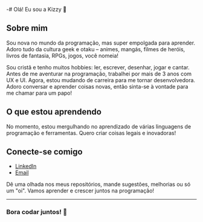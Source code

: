 -# Olá! Eu sou a Kizzy 👋

## Sobre mim

Sou nova no mundo da programação, mas super empolgada para aprender. Adoro tudo da cultura geek e otaku – animes, mangás, filmes de heróis, livros de fantasia, RPGs, jogos, você nomeia!

Sou cristã e tenho muitos hobbies: ler, escrever, desenhar, jogar e cantar. Antes de me aventurar na programação, trabalhei por mais de 3 anos com UX e UI. Agora, estou mudando de carreira para me tornar desenvolvedora. Adoro conversar e aprender coisas novas, então sinta-se à vontade para me chamar para um papo!

## O que estou aprendendo

No momento, estou mergulhando no aprendizado de várias linguagens de programação e ferramentas. Quero criar coisas legais e inovadoras!

## Conecte-se comigo

- [LinkedIn](https://www.linkedin.com/in/kizzyalannigiacomozze/)
- [Email](kizzyalannigiacomozze@gmail.com)

Dê uma olhada nos meus repositórios, mande sugestões, melhorias ou só um "oi". Vamos aprender e crescer juntos na programação!

---

### Bora codar juntos! 🚀
